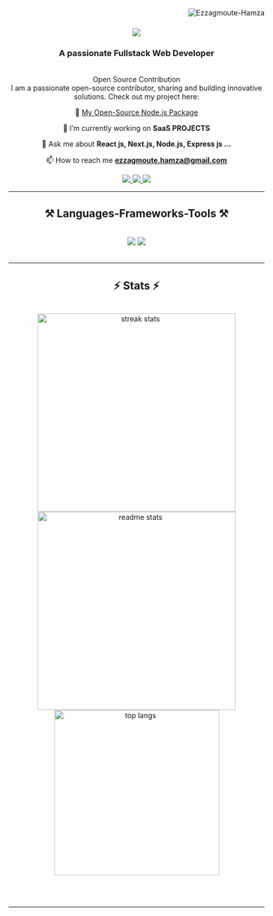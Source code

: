 <img align="right" src="https://komarev.com/ghpvc/?username=Ezzagmoute-Hamza&label=Profile%20views&color=0e75b6&style=flat" alt="Ezzagmoute-Hamza" />

<h1 align="center">
    <img src="https://readme-typing-svg.herokuapp.com/?font=Righteous&size=35&center=true&vCenter=true&width=500&height=70&duration=4000&lines=Hi+There!+👋;+I'm+Ezzagmoute+Hamza!;" />
</h1>

<h3 align="center">A passionate Fullstack Web Developer</h3>

<br/>

<div align="center">
Open Source Contribution </br>
I am a passionate open-source contributor, sharing and building innovative solutions. Check out my project here:  

🔗 [My Open-Source Node.js Package](https://moroccan-regions-cities-package-demo.vercel.app/)

 
🔭 I’m currently working on **SaaS PROJECTS**

💬 Ask me about **React js, Next.js, Node.js, Express js ...**

📫 How to reach me **ezzagmoute.hamza@gmail.com**

 </div>
 
<div align="center"> 
  <a href="mailto:ezzagmoute.hamza@gmail.com">
    <img src="https://img.shields.io/badge/Gmail-333333?style=for-the-badge&logo=gmail&logoColor=red" />
  </a>
  <a href="https://www.linkedin.com/in/hamza-ezzagmoute-b12b5523b/" target="_blank">
    <img src="https://img.shields.io/badge/LinkedIn-0077B5?style=for-the-badge&logo=linkedin&logoColor=white" target="_blank" />
  </a>
  <a href="https://ezzagmoute-hamza-portfolio.vercel.app/" target="_blank">
     <img src="https://img.shields.io/badge/Portfolio-FF5722?style=for-the-badge&logo=todoist&logoColor=white" target="_blank" /> <!-- sqlite, safari, google-chrome are other good icon options -->
  </a>
</div>

 <hr/>
 
<h2 align="center">⚒️ Languages-Frameworks-Tools ⚒️</h2>
<br/>
<div align="center">
    <img src="https://skillicons.dev/icons?i=html,css,javascript,typescript,react,next,tailwind,git,github,gitlab" />
    <img src="https://skillicons.dev/icons?i=nodejs,express,mongodb,mysql,sqlite,jest,cypress,aws,docker" /><br>
</div>

<br/>

<hr/>
<h2 align="center">⚡ Stats ⚡</h2>
<br>
<div align=center>
  <img width=390 src="https://github-readme-streak-stats-salesp07.vercel.app/?user=Ezzagmoute-Hamza&count_private=true&theme=react&border_radius=10" alt="streak stats"/>
  <img width=390 src="https://github-readme-stats-salesp07.vercel.app/api?username=Ezzagmoute-Hamza&count_private=true&show_icons=true&theme=react&rank_icon=github&border_radius=10" alt="readme stats" />
  <br/>
  <img width=325 align="center" src="https://github-readme-stats-salesp07.vercel.app/api/top-langs/?username=Ezzagmoute-Hamza&langs_count=8&layout=compact&theme=react&border_radius=10&size_weight=0.5&count_weight=0.5&exclude_repo=github-readme-stats" alt="top langs" />
</div>

<br/><br/>

<hr/>

<br/>


<br/>
